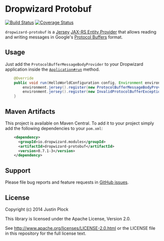 Dropwizard Protobuf
===================
[![Build Status](https://travis-ci.org/dropwizard/dropwizard-protobuf.svg?branch=master)](https://travis-ci.org/dropwizard/dropwizard-protobuf)
[![Coverage Status](https://img.shields.io/coveralls/dropwizard/dropwizard-protobuf.svg)](https://coveralls.io/r/dropwizard/dropwizard-protobuf)

`dropwizard-protobuf` is a [Jersey](https://jersey.java.net) [JAX-RS Entity Provider](https://jersey.java.net/documentation/latest/message-body-workers.html) that allows reading and writing messages in Google's [Protocol Buffers](https://code.google.com/p/protobuf/) format.


Usage
-----

Just add the `ProtocolBufferMessageBodyProvider` to your Dropwizard application inside the [`Application#run`](http://dropwizard.io/0.7.1/dropwizard-core/apidocs/io/dropwizard/Application.html#run(java.lang.String[])) method.

```java
    @Override
    public void run(HelloWorldConfiguration config, Environment environment) throws Exception {
        environment.jersey().register(new ProtocolBufferMessageBodyProvider());
        environment.jersey().register(new InvalidProtocolBufferExceptionMapper());
    }
```

Maven Artifacts
---------------

This project is available on Maven Central. To add it to your project simply add the following dependencies to your `pom.xml`:

```xml
    <dependency>
      <groupId>io.dropwizard.modules</groupId>
      <artifactId>dropwizard-protobuf</artifactId>
      <version>0.7.1-3</version>
    </dependency>
```

Support
-------

Please file bug reports and feature requests in [GitHub issues](https://github.com/dropwizard/dropwizard-protobuf/issues).


License
-------

Copyright (c) 2014 Justin Plock

This library is licensed under the Apache License, Version 2.0.

See http://www.apache.org/licenses/LICENSE-2.0.html or the LICENSE file in this repository for the full license text.
